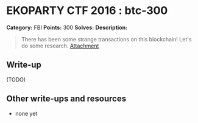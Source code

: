 # EKOPARTY CTF 2016 : btc-300

**Category:** FBI
**Points:** 300
**Solves:**
**Description:**

> There has been some strange transactions on this blockchain! Let's do some research.
> [Attachment](fbi300.7z)

## Write-up

(TODO)

## Other write-ups and resources

* none yet
